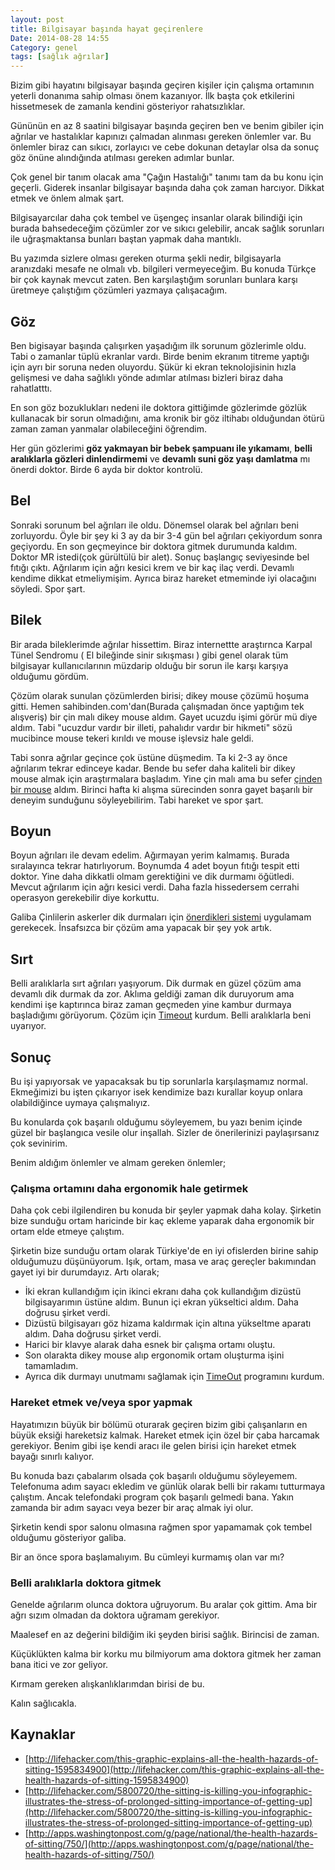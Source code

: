 ```yaml
---
layout: post
title: Bilgisayar başında hayat geçirenlere
Date: 2014-08-28 14:55
Category: genel
tags: [sağlık ağrılar]
---
```


Bizim gibi hayatını bilgisayar başında geçiren kişiler için çalışma ortamının yeterli donanıma sahip olması önem kazanıyor. İlk başta çok etkilerini hissetmesek de zamanla kendini gösteriyor rahatsızlıklar. 

Gününün en az 8 saatini bilgisayar başında geçiren ben ve benim gibiler için ağrılar ve hastalıklar kapınızı çalmadan alınması gereken önlemler var. Bu önlemler biraz can sıkıcı, zorlayıcı ve cebe dokunan detaylar olsa da sonuç göz önüne alındığında atılması gereken adımlar bunlar.

Çok genel bir tanım olacak ama "Çağın Hastalığı" tanımı tam da bu konu için geçerli. Giderek insanlar bilgisayar başında daha çok zaman harcıyor. Dikkat etmek ve önlem almak şart. 

Bilgisayarcılar daha çok tembel ve üşengeç insanlar olarak bilindiği için burada bahsedeceğim çözümler zor ve sıkıcı gelebilir, ancak sağlık sorunları ile uğraşmaktansa bunları baştan yapmak daha mantıklı. 

Bu yazımda sizlere olması gereken oturma şekli nedir, bilgisayarla aranızdaki mesafe ne olmalı vb. bilgileri vermeyeceğim. Bu konuda Türkçe bir çok kaynak mevcut zaten. Ben karşılaştığım sorunları bunlara karşı üretmeye çalıştığım çözümleri yazmaya çalışacağım.

## Göz

Ben bigisayar başında çalışırken yaşadığım ilk sorunum gözlerimle oldu. Tabi o zamanlar tüplü ekranlar vardı. Birde benim ekranım titreme yaptığı için ayrı bir soruna neden oluyordu. Şükür ki ekran teknolojisinin hızla gelişmesi ve daha sağlıklı yönde adımlar atılması bizleri biraz daha rahatlatttı. 

En son göz bozuklukları nedeni ile doktora gittiğimde gözlerimde gözlük kullanacak bir sorun olmadığını, ama kronik bir göz iltihabı olduğundan ötürü zaman zaman yanmalar olabileceğini öğrendim. 

Her gün gözlerimi **göz yakmayan bir bebek şampuanı ile yıkamamı**, **belli aralıklarla gözleri dinlendirmemi** ve **devamlı suni göz yaşı damlatma** mı önerdi doktor. Birde 6 ayda bir doktor kontrolü.

## Bel

Sonraki sorunum bel ağrıları ile oldu. Dönemsel olarak bel ağrıları beni zorluyordu. Öyle bir şey ki 3 ay da bir 3-4 gün bel ağrıları çekiyordum sonra geçiyordu. En son geçmeyince bir doktora gitmek durumunda kaldım. Doktor MR istedi(çok gürültülü bir alet). Sonuç başlangıç seviyesinde bel fıtığı çıktı. Ağrılarım için ağrı kesici krem ve bir kaç ilaç verdi. Devamlı kendime dikkat etmeliymişim. Ayrıca biraz hareket etmeminde iyi olacağını söyledi. Spor şart.

## Bilek

Bir arada bileklerimde ağrılar hissettim. Biraz internettte araştırnca Karpal Tünel Sendromu ( El bileğinde sinir sıkışması ) gibi genel olarak tüm bilgisayar kullanıcılarının müzdarip olduğu bir sorun ile karşı karşıya olduğumu gördüm.

Çözüm olarak sunulan çözümlerden birisi; dikey mouse çözümü hoşuma gitti. Hemen sahibinden.com'dan(Burada çalışmadan önce yaptığım tek alışveriş) bir çin malı dikey mouse aldım. Gayet ucuzdu işimi görür mü diye aldım. Tabi "ucuzdur vardır bir  illeti, pahalıdır vardır bir hikmeti" sözü mucibince mouse tekeri kırıldı ve mouse işlevsiz hale geldi. 

Tabi sonra ağrılar geçince çok üstüne düşmedim. Ta ki 2-3 ay önce ağrılarım tekrar edinceye kadar. Bende bu sefer daha kaliteli bir dikey mouse almak için araştırmalara başladım. Yine çin malı ama bu sefer [çinden bir mouse](https://www.dx.com/p/delux-m618-2-4ghz-wireless-vertical-laser-mouse-black-dark-grey-2-x-aaa-171935#.U_8NP7y1ZMY) aldım. Birinci hafta ki alışma sürecinden sonra gayet başarılı bir deneyim sunduğunu söyleyebilirim. Tabi hareket ve spor şart. 

## Boyun

Boyun ağrıları ile devam edelim. Ağırmayan yerim kalmamış. Burada sıralayınca tekrar hatırlıyorum. Boynumda 4 adet boyun fıtığı tespit etti doktor. Yine daha dikkatli olmam gerektiğini ve dik durmamı öğütledi. Mevcut ağrılarım için ağrı kesici verdi. Daha fazla hissedersem cerrahi operasyon gerekebilir diye korkuttu. 

Galiba Çinlilerin askerler dik durmaları için [önerdikleri sistemi](http://www.dailymail.co.uk/news/article-564629/Pictured-How-China-gets-troops-stand-attention--pins-collars-crosses-backs.html) uygulamam gerekecek. İnsafsızca bir çözüm ama yapacak bir şey yok artık.

## Sırt

Belli aralıklarla sırt ağrıları yaşıyorum. Dik durmak en güzel çözüm ama devamlı dik durmak da zor. Aklıma geldiği zaman dik duruyorum ama kendimi işe kaptırınca biraz zaman geçmeden yine kambur durmaya başladığımı görüyorum. Çözüm için [Timeout](http://www.dejal.com/timeout/) kurdum. Belli aralıklarla beni uyarıyor.

## Sonuç

Bu işi yapıyorsak ve yapacaksak bu tip sorunlarla karşılaşmamız normal. Ekmeğimizi bu işten çıkarıyor isek kendimize bazı kurallar koyup onlara olabildiğince uymaya çalışmalıyız. 

Bu konularda çok başarılı olduğumu söyleyemem, bu yazı benim içinde güzel bir başlangıca vesile olur inşallah. Sizler de önerilerinizi paylaşırsanız çok sevinirim.

Benim aldığım önlemler ve almam gereken önlemler;

### Çalışma ortamını daha ergonomik hale getirmek

Daha çok cebi ilgilendiren bu konuda bir şeyler yapmak daha kolay. Şirketin bize sunduğu ortam haricinde bir kaç ekleme yaparak daha ergonomik bir ortam elde etmeye çalıştım.

Şirketin bize sunduğu ortam olarak Türkiye'de en iyi ofislerden birine sahip olduğumuzu düşünüyorum. Işık, ortam, masa ve araç gereçler bakımından gayet iyi bir durumdayız. Artı olarak;

- İki ekran kullandığım için ikinci ekranı daha çok kullandığım dizüstü bilgisayarımın üstüne aldım. Bunun içi ekran yükseltici aldım. Daha doğrusu şirket verdi. 
- Dizüstü bilgisayarı göz hizama kaldırmak için altına yükseltme aparatı aldım. Daha doğrusu şirket verdi. 
- Harici bir klavye alarak daha esnek bir çalışma ortamı oluştu.
- Son olarakta dikey mouse alıp ergonomik ortam oluşturma işini tamamladım.
- Ayrıca dik durmayı unutmamı sağlamak için [TimeOut](http://www.dejal.com/timeout/) programını kurdum.

### Hareket etmek ve/veya spor yapmak

Hayatımızın büyük bir bölümü oturarak geçiren bizim gibi çalışanların en büyük eksiği hareketsiz kalmak. Hareket etmek için özel bir çaba harcamak gerekiyor. Benim gibi işe kendi aracı ile gelen birisi için hareket etmek bayağı sınırlı kalıyor. 

Bu konuda bazı çabalarım olsada çok başarılı olduğumu söyleyemem. Telefonuma adım sayacı ekledim ve günlük olarak belli bir rakamı tutturmaya çalıştım. Ancak telefondaki program çok başarılı gelmedi bana. Yakın zamanda bir adım sayacı veya bezer bir araç almak iyi olur.

Şirketin kendi spor salonu olmasına rağmen spor yapamamak çok tembel olduğumu gösteriyor galiba. 

Bir an önce spora başlamalıyım. Bu cümleyi kurmamış olan var mı?

### Belli aralıklarla doktora gitmek

Genelde ağrılarım olunca doktora uğruyorum. Bu aralar çok gittim. Ama bir ağrı sızım olmadan da doktora uğramam gerekiyor. 

Maalesef en az değerini bildiğim iki şeyden birisi sağlık. Birincisi de zaman. 

Küçüklükten kalma bir korku mu bilmiyorum ama doktora gitmek her zaman bana itici ve zor geliyor. 

Kırmam gereken alışkanlıklarımdan birisi de bu.

Kalın sağlıcakla.

## Kaynaklar

 - [http://lifehacker.com/this-graphic-explains-all-the-health-hazards-of-sitting-1595834900](http://lifehacker.com/this-graphic-explains-all-the-health-hazards-of-sitting-1595834900)
 - [http://lifehacker.com/5800720/the-sitting-is-killing-you-infographic-illustrates-the-stress-of-prolonged-sitting-importance-of-getting-up](http://lifehacker.com/5800720/the-sitting-is-killing-you-infographic-illustrates-the-stress-of-prolonged-sitting-importance-of-getting-up)
 - [http://apps.washingtonpost.com/g/page/national/the-health-hazards-of-sitting/750/](http://apps.washingtonpost.com/g/page/national/the-health-hazards-of-sitting/750/)